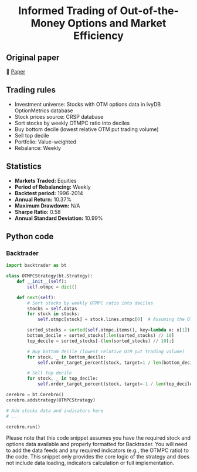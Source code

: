 <div align="center">
  <h1>Informed Trading of Out-of-the-Money Options and Market Efficiency</h1>
</div>

## Original paper

📕 [Paper](https://papers.ssrn.com/sol3/papers.cfm?abstract_id=2803724)

## Trading rules

- Investment universe: Stocks with OTM options data in IvyDB OptionMetrics database
- Stock prices source: CRSP database
- Sort stocks by weekly OTMPC ratio into deciles
- Buy bottom decile (lowest relative OTM put trading volume)
- Sell top decile
- Portfolio: Value-weighted
- Rebalance: Weekly

## Statistics

- **Markets Traded:** Equities
- **Period of Rebalancing:** Weekly
- **Backtest period:** 1996-2014
- **Annual Return:** 10.37%
- **Maximum Drawdown:** N/A
- **Sharpe Ratio:** 0.58
- **Annual Standard Deviation:** 10.99%

## Python code

### Backtrader

```python
import backtrader as bt

class OTMPCStrategy(bt.Strategy):
    def __init__(self):
        self.otmpc = dict()

    def next(self):
        # Sort stocks by weekly OTMPC ratio into deciles
        stocks = self.datas
        for stock in stocks:
            self.otmpc[stock] = stock.lines.otmpc[0]  # Assuming the OTMPC ratio is stored as a line in the stock data

        sorted_stocks = sorted(self.otmpc.items(), key=lambda x: x[1])
        bottom_decile = sorted_stocks[:len(sorted_stocks) // 10]
        top_decile = sorted_stocks[-(len(sorted_stocks) // 10):]

        # Buy bottom decile (lowest relative OTM put trading volume)
        for stock, _ in bottom_decile:
            self.order_target_percent(stock, target=1 / len(bottom_decile))

        # Sell top decile
        for stock, _ in top_decile:
            self.order_target_percent(stock, target=-1 / len(top_decile))

cerebro = bt.Cerebro()
cerebro.addstrategy(OTMPCStrategy)

# Add stocks data and indicators here
# ...

cerebro.run()
```

Please note that this code snippet assumes you have the required stock and options data available and properly formatted for Backtrader. You will need to add the data feeds and any required indicators (e.g., the OTMPC ratio) to the code. This snippet only provides the core logic of the strategy and does not include data loading, indicators calculation or full implementation.